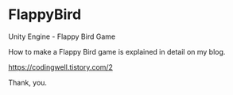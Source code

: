 # FlappyBird
Unity Engine - Flappy Bird Game


How to make a Flappy Bird game is explained in detail on my blog.

https://codingwell.tistory.com/2



Thank, you.
